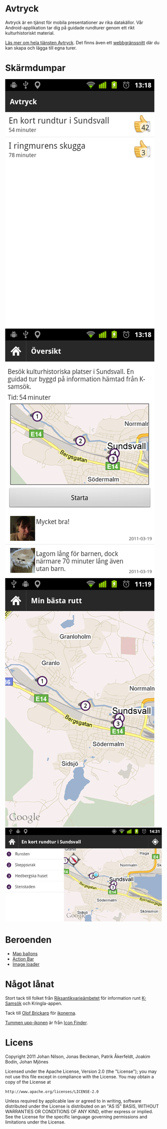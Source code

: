 Avtryck
=======

Avtryck är en tjänst för mobila presentationer av rika datakällor. Vår Android-applikation tar dig på guidade rundturer genom ett rikt kulturhistoriskt material.

 [Läs mer om hela tjänsten Avtryck][aprojectweb]. Det finns även ett [webbgränssnitt][aweb] där du kan skapa och lägga till egna turer.

[aweb]: https://github.com/Avtryck/avtryck-web
[aprojectweb]: https://github.com/Avtryck/avtryck-projectweb

Skärmdumpar
===========

![Alt text](https://github.com/Avtryck/avtryck-projectweb/raw/master/appening/captures/7.png "Lista på vandringar")
![Alt text](https://github.com/Avtryck/avtryck-projectweb/raw/master/appening/captures/6.png "Vandringsöversikt")
![Alt text](https://github.com/Avtryck/avtryck-projectweb/raw/master/appening/captures/3.png "Vandringskarta")
![Alt text](https://github.com/Avtryck/avtryck-projectweb/raw/master/appening/captures/8.png "Vandringskarta landskapsläge")


Beroenden
=========
 * [Map ballons][mb]
 * [Action Bar][aab]
 * [Image loader][il]

[mb]: https://github.com/jgilfelt/android-mapviewballoons
[aab]: https://github.com/johannilsson/android-actionbar
[il]: http://code.google.com/p/libs-for-android/       

Något lånat
===========
Stort tack till folket från [Riksantikvarieämbetet][raa] för information runt [K-Samsök][ksamsok] och Kringla-appen.

Tack till [Olof Brickarp][coolof] för [ikonerna][cooloficon]. 

[Tummen upp-ikonen][thumbsup] är från [Icon Finder][iconfinder].

[ksamsok]: http://www.ksamsok.se/
[raa]: http://www.raa.se/
[coolof]: http://www.yay.se/
[cooloficon]: http://www.yay.se/2011/03/native-android-icons-vector-pack/
[thumbsup]: http://www.iconfinder.com/icondetails/64879/32/like_thumb_thumbs_up_up_vote_icon
[iconfinder]: http://www.iconfinder.com

Licens
======
Copyright 2011 Johan Nilson, Jonas Beckman, Patrik Åkerfeldt, Joakim Bodin, Johan Mjönes

Licensed under the Apache License, Version 2.0 (the "License");
you may not use this file except in compliance with the License.
You may obtain a copy of the License at

    http://www.apache.org/licenses/LICENSE-2.0

Unless required by applicable law or agreed to in writing, software
distributed under the License is distributed on an "AS IS" BASIS,
WITHOUT WARRANTIES OR CONDITIONS OF ANY KIND, either express or implied.
See the License for the specific language governing permissions and
limitations under the License.